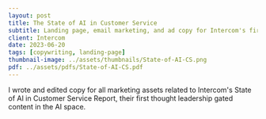 ```yaml
---
layout: post
title: The State of AI in Customer Service
subtitle: Landing page, email marketing, and ad copy for Intercom's first State of AI in Customer Service Report.
client: Intercom
date: 2023-06-20
tags: [copywriting, landing-page]
thumbnail-image: ../assets/thumbnails/State-of-AI-CS.png
pdf: ../assets/pdfs/State-of-AI-CS.pdf
---
```


I wrote and edited copy for all marketing assets related to Intercom's State of AI in Customer Service Report, their first thought leadership gated content in the AI space.